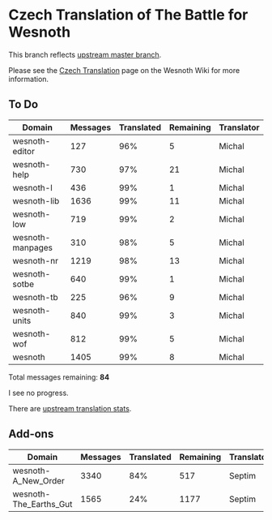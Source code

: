 # Czech Translation of The Battle for Wesnoth

This branch reflects [upstream master branch](https://github.com/wesnoth/wesnoth/tree/master).

Please see the [Czech Translation](https://wiki.wesnoth.org/CzechTranslation) page on the Wesnoth Wiki for more information.

## To Do

Domain | Messages | Translated | Remaining | Translator
------ | -------- | ---------- | --------- | ----------
wesnoth-editor | 127 | 96% | 5 | Michal
wesnoth-help | 730 | 97% | 21 | Michal
wesnoth-l | 436 | 99% | 1 | Michal
wesnoth-lib | 1636 | 99% | 11 | Michal
wesnoth-low | 719 | 99% | 2 | Michal
wesnoth-manpages | 310 | 98% | 5 | Michal
wesnoth-nr | 1219 | 98% | 13 | Michal
wesnoth-sotbe | 640 | 99% | 1 | Michal
wesnoth-tb | 225 | 96% | 9 | Michal
wesnoth-units | 840 | 99% | 3 | Michal
wesnoth-wof | 812 | 99% | 5 | Michal
wesnoth | 1405 | 99% | 8 | Michal

Total messages remaining: **84**

I see no progress.

There are [upstream translation stats](https://www.wesnoth.org/gettext/?view=langs&version=master&lang=cs).

## Add-ons
Domain | Messages | Translated | Remaining | Translator
------ | -------- | ---------- | --------- | ----------
wesnoth-A_New_Order | 3340 | 84% | 517 | Septim
wesnoth-The_Earths_Gut | 1565 | 24% | 1177 | Septim
